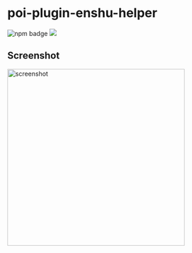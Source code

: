 # poi-plugin-enshu-helper

![npm badge](https://img.shields.io/npm/v/poi-plugin-enshu-helper.svg) ![](https://img.shields.io/npm/l/poi-plugin-enshu-helper.svg)

## Screenshot

<img width="400" alt="screenshot" src="https://miao.su/images/2018/08/04/screenshot3e327.png" />
